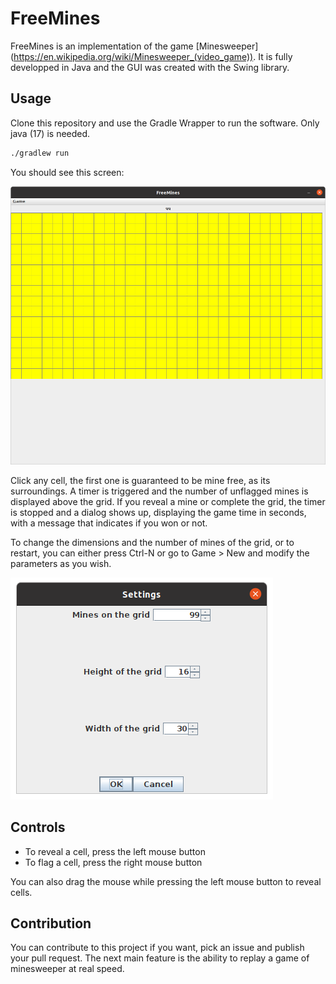 # FreeMines

FreeMines is an implementation of the game [Minesweeper]
(https://en.wikipedia.org/wiki/Minesweeper_(video_game)). It is fully developped
in Java and the GUI was created with the Swing library.

## Usage

Clone this repository and use the Gradle Wrapper to run the software.
Only java (17) is needed.

```bash
./gradlew run
```

You should see this screen:

![FreeMines GUI](pictures/freemines-gui.png)

Click any cell, the first one is guaranteed to be mine free, as its
surroundings. A timer is triggered and the number of unflagged mines is
displayed above the grid. If you reveal a mine or complete the grid, the timer
is stopped and a dialog shows up, displaying the game time in seconds, with a
message that indicates if you won or not.

To change the dimensions and the number of mines of the grid, or to restart,
you can either press Ctrl-N or go to Game > New and modify the parameters as you
wish.

![Game settings](pictures/game-settings.png)

## Controls

- To reveal a cell, press the left mouse button
- To flag a cell, press the right mouse button

You can also drag the mouse while pressing the left mouse button to reveal
cells.

## Contribution

You can contribute to this project if you want, pick an issue and publish your
pull request. The next main feature is the ability to replay a game of
minesweeper at real speed.

